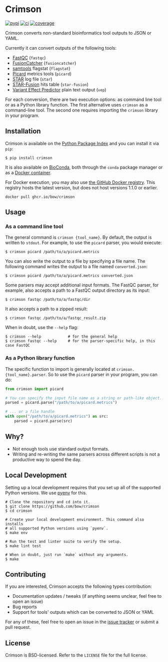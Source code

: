 # Crimson

[![pypi](https://img.shields.io/pypi/v/crimson)](https://pypi.org/project/crimson)
[![ci](https://github.com/bow/crimson/actions/workflows/ci.yml/badge.svg)](https://github.com/bow/crimson/actions?query=branch%3Amaster)
[![coverage](https://api.codeclimate.com/v1/badges/7904a5424f60f09ebbd7/test_coverage)](https://codeclimate.com/github/bow/crimson/test_coverage)


Crimson converts non-standard bioinformatics tool outputs to JSON or YAML.

Currently it can convert outputs of the following tools:

  * [FastQC](http://www.bioinformatics.babraham.ac.uk/projects/fastqc/>) (``fastqc``)
  * [FusionCatcher](https://github.com/ndaniel/fusioncatcher) (``fusioncatcher``)
  * [samtools](http://www.htslib.org/doc/samtools.html) flagstat (``flagstat``)
  * [Picard](https://broadinstitute.github.io/picard/) metrics tools (``picard``)
  * [STAR](https://github.com/alexdobin/STAR) log file (``star``)
  * [STAR-Fusion](https://github.com/STAR-Fusion/STAR-Fusion) hits table (``star-fusion``)
  * [Variant Effect Predictor](http://www.ensembl.org/info/docs/tools/vep/index.html)
    plain text output (``vep``)

For each conversion, there are two execution options: as command line tool or as a Python
library function. The first alternative uses `crimson` as a command-line tool. The second one
requires importing the `crimson` library in your program.


## Installation

Crimson is available on the [Python Package Index](https://pypi.org/project/crimson/)
and you can install it via ``pip``:

```shell
$ pip install crimson
```

It is also available on
[BioConda](https://bioconda.github.io/recipes/crimson/README.html), both through the
`conda` package manager or as a
[Docker container](https://quay.io/repository/biocontainers/crimson?tab=tags).

For Docker execution, you may also use
[the GitHub Docker registry](https://github.com/bow/crimson/pkgs/container/crimson). This
registry hosts the latest version, but does not host versions 1.1.0 or earlier.

```shell
docker pull ghcr.io/bow/crimson
```


## Usage

### As a command line tool

The general command is `crimson {tool_name}`. By default, the output is written to
`stdout`. For example, to use the `picard` parser, you would execute:

```shell
$ crimson picard /path/to/a/picard.metrics
```

You can also write the output to a file by specifying a file name. The following
command writes the output to a file named `converted.json`:

```shell
$ crimson picard /path/to/a/picard.metrics converted.json
```

Some parsers may accept additional input formats. The FastQC parser, for example, also
accepts a path to a FastQC output directory as its input:


```shell
$ crimson fastqc /path/to/a/fastqc/dir
```

It also accepts a path to a zipped result:

```shell
$ crimson fastqc /path/to/a/fastqc_result.zip
```

When in doubt, use the ``--help`` flag:

```shell
$ crimson --help            # for the general help
$ crimson fastqc --help     # for the parser-specific help, in this case FastQC
```

### As a Python library function

The specific function to import is generally located at `crimson.{tool_name}.parser`. So to
use the `picard` parser in your program, you can do:

```python
from crimson import picard

# You can specify the input file name as a string or path-like object...
parsed = picard.parse("/path/to/a/picard.metrics")

# ... or a file handle
with open("/path/to/a/picard.metrics") as src:
    parsed = picard.parse(src)
```

## Why?

  * Not enough tools use standard output formats.
  * Writing and re-writing the same parsers across different scripts is not a productive
    way to spend the day.


## Local Development

Setting up a local development requires that you set up all of the supported Python
versions. We use [pyenv](https://github.com/pyenv/pyenv) for this.

```shell
# Clone the repository and cd into it.
$ git clone https://github.com/bow/crimson
$ cd crimson

# Create your local development environment. This command also installs
# all supported Python versions using `pyenv`.
$ make env

# Run the test and linter suite to verify the setup.
$ make lint test

# When in doubt, just run `make` without any arguments.
$ make
```


## Contributing

If you are interested, Crimson accepts the following types contribution:

  * Documentation updates / tweaks (if anything seems unclear, feel free to open an issue)
  * Bug reports
  * Support for tools' outputs which can be converted to JSON or YAML

For any of these, feel free to open an issue in the [issue
tracker](https://github.com/bow/crimson/issues>) or submit a pull request.


## License

Crimson is BSD-licensed. Refer to the ``LICENSE`` file for the full license.
